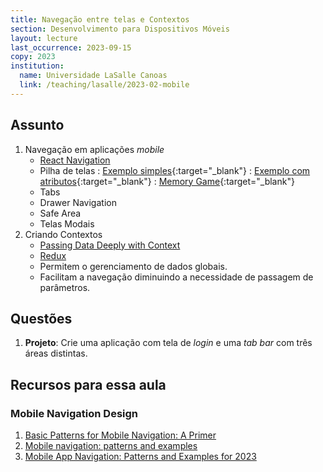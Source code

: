 ```yaml
---
title: Navegação entre telas e Contextos
section: Desenvolvimento para Dispositivos Móveis
layout: lecture
last_occurrence: 2023-09-15 
copy: 2023
institution:
  name: Universidade LaSalle Canoas
  link: /teaching/lasalle/2023-02-mobile
---
```


## Assunto

1. Navegação em aplicações _mobile_
    * [React Navigation](https://reactnavigation.org/)
    * Pilha de telas
        : [Exemplo simples](https://snack.expo.dev/@rafasgj/navigator-example){:target="\_blank"}
        : [Exemplo com atributos](https://snack.expo.dev/@rafasgj/navigator-passing-attributes){:target="\_blank"}
        : [Memory Game](https://snack.expo.dev/@rafasgj/memory-game){:target="\_blank"}
    * Tabs
    * Drawer Navigation
    * Safe Area
    * Telas Modais
2. Criando Contextos
    * [Passing Data Deeply with Context](https://react.dev/learn/passing-data-deeply-with-context)
    * [Redux](https://react-redux.js.org/)
    * Permitem o gerenciamento de dados globais.
    * Facilitam a navegação diminuindo a necessidade de passagem de parâmetros.

## Questões

1. **Projeto**: Crie uma aplicação com tela de _login_ e uma _tab bar_ com três áreas distintas.

## Recursos para essa aula

### Mobile Navigation Design

1. [Basic Patterns for Mobile Navigation: A Primer](https://www.nngroup.com/articles/mobile-navigation-patterns/)
2. [Mobile navigation: patterns and examples](https://www.justinmind.com/blog/mobile-navigation/)
3. [Mobile App Navigation: Patterns and Examples for 2023](https://www.peppersquare.com/blog/mobile-app-navigation-patterns-and-examples-for-2021/)

